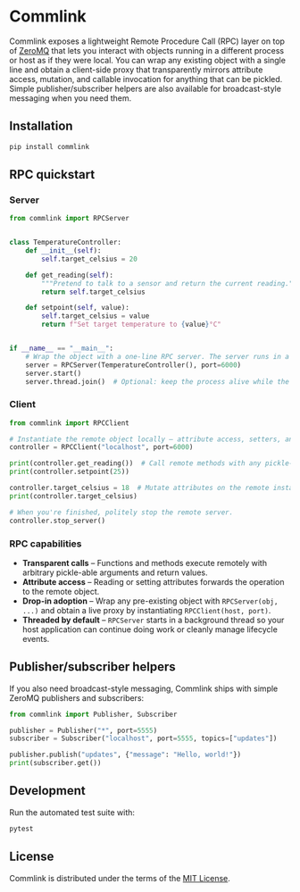 # Commlink

Commlink exposes a lightweight Remote Procedure Call (RPC) layer on top of [ZeroMQ](https://zeromq.org/) that lets you interact
with objects running in a different process or host as if they were local. You can wrap any existing object with a single line
and obtain a client-side proxy that transparently mirrors attribute access, mutation, and callable invocation for anything that
can be pickled. Simple publisher/subscriber helpers are also available for broadcast-style messaging when you need them.

## Installation

```bash
pip install commlink
```

## RPC quickstart

### Server

```python
from commlink import RPCServer


class TemperatureController:
    def __init__(self):
        self.target_celsius = 20

    def get_reading(self):
        """Pretend to talk to a sensor and return the current reading."""
        return self.target_celsius

    def setpoint(self, value):
        self.target_celsius = value
        return f"Set target temperature to {value}°C"


if __name__ == "__main__":
    # Wrap the object with a one-line RPC server. The server runs in a background thread by default.
    server = RPCServer(TemperatureController(), port=6000)
    server.start()
    server.thread.join()  # Optional: keep the process alive while the server thread runs.
```

### Client

```python
from commlink import RPCClient

# Instantiate the remote object locally – attribute access, setters, and method calls all proxy to the server.
controller = RPCClient("localhost", port=6000)

print(controller.get_reading())  # Call remote methods with any pickle-able arguments or return values.
print(controller.setpoint(25))

controller.target_celsius = 18  # Mutate attributes on the remote instance.
print(controller.target_celsius)

# When you're finished, politely stop the remote server.
controller.stop_server()
```

### RPC capabilities

* **Transparent calls** – Functions and methods execute remotely with arbitrary pickle-able arguments and return values.
* **Attribute access** – Reading or setting attributes forwards the operation to the remote object.
* **Drop-in adoption** – Wrap any pre-existing object with `RPCServer(obj, ...)` and obtain a live proxy by instantiating
  `RPCClient(host, port)`.
* **Threaded by default** – `RPCServer` starts in a background thread so your host application can continue doing work or cleanly
  manage lifecycle events.

## Publisher/subscriber helpers

If you also need broadcast-style messaging, Commlink ships with simple ZeroMQ publishers and subscribers:

```python
from commlink import Publisher, Subscriber

publisher = Publisher("*", port=5555)
subscriber = Subscriber("localhost", port=5555, topics=["updates"])

publisher.publish("updates", {"message": "Hello, world!"})
print(subscriber.get())
```

## Development

Run the automated test suite with:

```bash
pytest
```

## License

Commlink is distributed under the terms of the [MIT License](./LICENSE).
